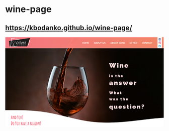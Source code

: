 # wine-page

## https://kbodanko.github.io/wine-page/

![page screen](https://github.com/kbodanko/wine-page/blob/main/image%204.png)
